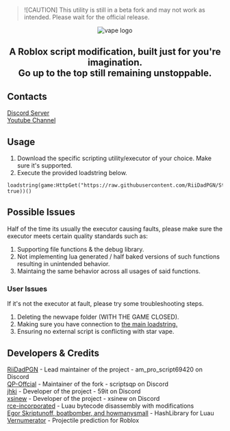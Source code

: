 > ![CAUTION]
> This utility is still in a beta fork and may not work as intended. Please wait for the official release.

<p align="center">
  <picture>
    <source media="(prefers-color-scheme: dark)" srcset="./README/starvapelogo-white.png">
    <source media="(prefers-color-scheme: light)" srcset="./README/starvapelogo-dark.png">
    <img alt="vape logo" src="./README/vapelogo.png">
  </picture>
</p>
<h2 align="center">
  A Roblox script modification, built just for you're imagination.
  <br/>
  Go up to the top still remaining unstoppable.
</h2>

## Contacts
[Discord Server](https://discord.gg/5bJPwUS5Pv)
<br/>
[Youtube Channel](https://www.youtube.com/@kardessbloxofficial)

## Usage
1. Download the specific scripting utility/executor of your choice. Make sure it's supported.
2. Execute the provided loadstring below.
```luau
loadstring(game:HttpGet("https://raw.githubusercontent.com/RiiDadPGN/StarVape/main/NewMainScript.lua", true))()
```

## Possible Issues
Half of the time its usually the executor causing faults, please make sure the executor meets certain quality standards such as:
1. Supporting file functions & the debug library.
2. Not implementing lua generated / half baked versions of such functions resulting in unintended behavior.
3. Maintaing the same behavior across all usages of said functions.
### User Issues
If it's not the executor at fault, please try some troubleshooting steps.
1. Deleting the newvape folder (WITH THE GAME CLOSED).
2. Making sure you have connection to [the main loadstring.](https://raw.githubusercontent.com/RiiDadPGN/StarVape/refs/heads/main/NewMainScript.lua)
3. Ensuring no external script is conflicting with star vape.

## Developers & Credits
[RiiDadPGN](https://github.com/RiiDadPGN) - Lead maintainer of the project - am_pro_script69420 on Discord
<br/>
[QP-Offcial](https://github.com/QP-Offcial) - Maintainer of the fork - scriptsqp on Discord
<br/>
[jhki](https://github.com/jhki0) - Developer of the project - 59it on Discord
<br/>
[xsinew](https://github.com/xsinew) - Developer of the project - xsinew on Discord
<br/>
[rce-incorporated](https://github.com/rce-incorporated/Fiu) - Luau bytecode disassembly with modifications
<br/>
[Egor Skriptunoff, boatbomber, and howmanysmall](https://devforum.roblox.com/t/open-source-hashlib/416732/1) - HashLibrary for Luau
<br/>
[Vernumerator](https://devforum.roblox.com/t/predict-projectile-ballistics-including-gravity-and-motion/1842434) - Projectile prediction for Roblox
